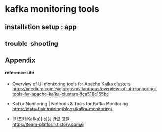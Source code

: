 # kafka monitoring tools

## installation setup : app

## trouble-shooting

## Appendix

#### reference site

+ Overview of UI monitoring tools for Apache Kafka clusters  
https://medium.com/@giorgosmyrianthous/overview-of-ui-monitoring-tools-for-apache-kafka-clusters-9ca516c165bd

+ Kafka Monitoring | Methods & Tools for Kafka Monitoring  
https://data-flair.training/blogs/kafka-monitoring/

- [카프카(Kafka)] 성능 관련 고찰  
https://team-platform.tistory.com/6  
